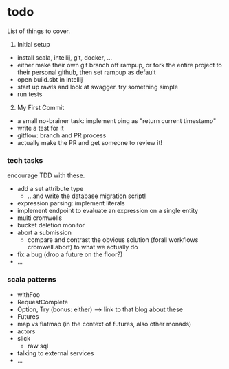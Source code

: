# todo

List of things to cover.

1. Initial setup
  - install scala, intellij, git, docker, ...
  - either make their own git branch off rampup, or fork the entire project to their personal github, then set rampup as default
  - open build.sbt in intellij
  - start up rawls and look at swagger. try something simple
  - run tests
2. My First Commit
  - a small no-brainer task: implement ping as "return current timestamp"
  - write a test for it
  - gitflow: branch and PR process
  - actually make the PR and get someone to review it!

  
### tech tasks

encourage TDD with these.

- add a set attribute type
  - ...and write the database migration script!
- expression parsing: implement literals
- implement endpoint to evaluate an expression on a single entity
- multi cromwells
- bucket deletion monitor
- abort a submission
  - compare and contrast the obvious solution (forall workflows cromwell.abort) to what we actually do
- fix a bug (drop a future on the floor?)
- ...

### scala patterns

- withFoo
- RequestComplete
- Option, Try (bonus: either) --> link to that blog about these
- Futures
- map vs flatmap (in the context of futures, also other monads)
- actors
- slick
  - raw sql
- talking to external services
- ...


